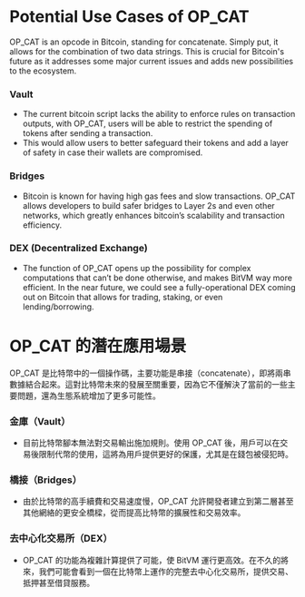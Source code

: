 # Potential Use Cases of OP_CAT

OP_CAT is an opcode in Bitcoin, standing for concatenate. Simply put, it allows for the combination of two data strings. 
This is crucial for Bitcoin's future as it addresses some major current issues and adds new possibilities to the ecosystem.

### Vault
- The current bitcoin script lacks the ability to enforce rules on transaction outputs, with OP_CAT, users will be able to restrict the spending of tokens after sending a transaction.
- This would allow users to better safeguard their tokens and add a layer of safety in case their wallets are compromised. 

### Bridges
- Bitcoin is known for having high gas fees and slow transactions. OP_CAT allows developers to build safer bridges to Layer 2s and even other networks, which greatly enhances bitcoin’s scalability and transaction efficiency.

### DEX (Decentralized Exchange)
- The function of OP_CAT opens up the possibility for complex computations that can’t be done otherwise, and makes BitVM way more efficient. In the near future, we could see a fully-operational DEX coming out on Bitcoin that allows for trading, staking, or even lending/borrowing.


# OP_CAT 的潛在應用場景

OP_CAT 是比特幣中的一個操作碼，主要功能是串接（concatenate），即將兩串數據結合起來。這對比特幣未來的發展至關重要，因為它不僅解決了當前的一些主要問題，還為生態系統增加了更多可能性。

### 金庫（Vault）
- 目前比特幣腳本無法對交易輸出施加規則。使用 OP_CAT 後，用戶可以在交易後限制代幣的使用，這將為用戶提供更好的保護，尤其是在錢包被侵犯時。

### 橋接（Bridges）
- 由於比特幣的高手續費和交易速度慢，OP_CAT 允許開發者建立到第二層甚至其他網絡的更安全橋樑，從而提高比特幣的擴展性和交易效率。

### 去中心化交易所（DEX）
- OP_CAT 的功能為複雜計算提供了可能，使 BitVM 運行更高效。在不久的將來，我們可能會看到一個在比特幣上運作的完整去中心化交易所，提供交易、抵押甚至借貸服務。
